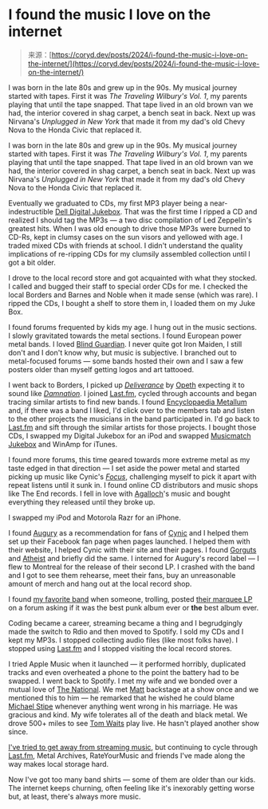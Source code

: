 <!--yml
category: 未分类
date: 2024-05-27 14:39:16
-->

# I found the music I love on the internet

> 来源：[https://coryd.dev/posts/2024/i-found-the-music-i-love-on-the-internet/](https://coryd.dev/posts/2024/i-found-the-music-i-love-on-the-internet/)

I was born in the late 80s and grew up in the 90s. My musical journey started with tapes. First it was *The Traveling Wilbury's Vol. 1*, my parents playing that until the tape snapped. That tape lived in an old brown van we had, the interior covered in shag carpet, a bench seat in back. Next up was Nirvana's *Unplugged in New York* that made it from my dad's old Chevy Nova to the Honda Civic that replaced it.

I was born in the late 80s and grew up in the 90s. My musical journey started with tapes. First it was *The Traveling Wilbury's Vol. 1*, my parents playing that until the tape snapped. That tape lived in an old brown van we had, the interior covered in shag carpet, a bench seat in back. Next up was Nirvana's *Unplugged in New York* that made it from my dad's old Chevy Nova to the Honda Civic that replaced it.

Eventually we graduated to CDs, my first MP3 player being a near-indestructible [Dell Digital Jukebox](https://en.wikipedia.org/wiki/Dell_Digital_Jukebox). That was the first time I ripped a CD and realized I should tag the MP3s — a two disc compilation of Led Zeppelin's greatest hits. When I was old enough to drive those MP3s were burned to CD-Rs, kept in clumsy cases on the sun visors and yellowed with age. I traded mixed CDs with friends at school. I didn't understand the quality implications of re-ripping CDs for my clumsily assembled collection until l got a bit older.

I drove to the local record store and got acquainted with what they stocked. I called and bugged their staff to special order CDs for me. I checked the local Borders and Barnes and Noble when it made sense (which was rare). I ripped the CDs, I bought a shelf to store them in, I loaded them on my Juke Box.

I found forums frequented by kids my age. I hung out in the music sections. I slowly gravitated towards the metal sections. I found European power metal bands. I loved [Blind Guardian](https://en.wikipedia.org/wiki/Blind_Guardian). I never quite got Iron Maiden, I still don't and I don't know why, but music is subjective. I branched out to metal-focused forums — some bands hosted their own and I saw a few posters older than myself getting logos and art tattooed.

I went back to Borders, I picked up *[Deliverance](https://en.wikipedia.org/wiki/Deliverance_%28Opeth_album%29)* by [Opeth](https://en.wikipedia.org/wiki/Opeth) expecting it to sound like *[Damnation](https://en.wikipedia.org/wiki/Damnation_%28album%29)*. I joined [Last.fm](http://Last.fm), cycled through accounts and began tracing similar artists to find new bands. I found [Encyclopaedia Metallum](https://www.metal-archives.com/) and, if there was a band I liked, I'd click over to the members tab and listen to the other projects the musicians in the band participated in. I'd go back to [Last.fm](http://Last.fm) and sift through the similar artists for those projects. I bought those CDs, I swapped my Digital Jukebox for an iPod and swapped [Musicmatch Jukebox](https://en.wikipedia.org/wiki/Musicmatch_Jukebox) and WinAmp for iTunes.

I found more forums, this time geared towards more extreme metal as my taste edged in that direction — I set aside the power metal and started picking up music like Cynic's *[Focus](https://en.wikipedia.org/wiki/Focus_%28Cynic_album%29)*, challenging myself to pick it apart with repeat listens until it sunk in. I found online CD distributors and music shops like The End records. I fell in love with [Agalloch](https://en.wikipedia.org/wiki/Agalloch)'s music and bought everything they released until they broke up.

I swapped my iPod and Motorola Razr for an iPhone.

I found [Augury](https://augurymetal.com/) as a recommendation for fans of [Cynic](https://en.wikipedia.org/wiki/Cynic_%28band%29) and I helped them set up their Facebook fan page when pages launched. I helped them with their website, I helped Cynic with their site and their pages. I found [Gorguts](https://en.wikipedia.org/wiki/Gorguts) and [Atheist](https://en.wikipedia.org/wiki/Atheist_%28band%29) and briefly did the same. I interned for Augury's record label — I flew to Montreal for the release of their second LP. I crashed with the band and I got to see them rehearse, meet their fans, buy an unreasonable amount of merch and hang out at the local record shop.

I found [my favorite band](https://en.wikipedia.org/wiki/Nomeansno) when someone, trolling, posted [their marquee LP](https://en.wikipedia.org/wiki/Wrong_%28album%29) on a forum asking if it was the best punk album ever or **the** best album ever.

Coding became a career, streaming became a thing and I begrudgingly made the switch to Rdio and then moved to Spotify. I sold my CDs and I kept my MP3s. I stopped collecting audio files (like most folks have). I stopped using [Last.fm](http://Last.fm) and I stopped visiting the local record stores.

I tried Apple Music when it launched — it performed horribly, duplicated tracks and even overheated a phone to the point the battery had to be swapped. I went back to Spotify. I met my wife and we bonded over a mutual love of [The National](https://en.wikipedia.org/wiki/The_National_%28band%29). We met [Matt](https://en.wikipedia.org/wiki/Matt_Berninger) backstage at a show once and we mentioned this to him — he remarked that he wished he could blame [Michael Stipe](https://en.wikipedia.org/wiki/Michael_Stipe) whenever anything went wrong in his marriage. He was gracious and kind. My wife tolerates all of the death and black metal. We drove 500+ miles to see [Tom Waits](https://en.wikipedia.org/wiki/Tom_Waits) play live. He hasn't played another show since.

[I've tried to get away from streaming music](https://coryd.dev/posts/2023/i-dont-want-streaming-music/), but continuing to cycle through [Last.fm](http://Last.fm), Metal Archives, RateYourMusic and friends I've made along the way makes local storage hard.

Now I've got too many band shirts — some of them are older than our kids. The internet keeps churning, often feeling like it's inexorably getting worse but, at least, there's always more music.